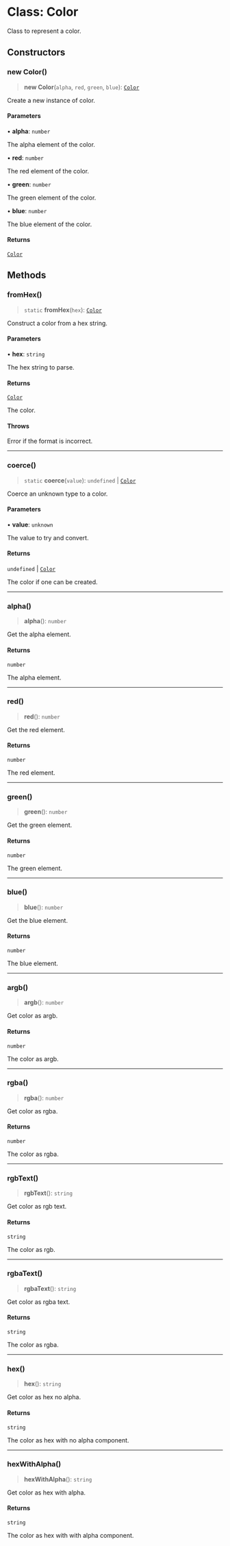 # Class: Color

Class to represent a color.

## Constructors

### new Color()

> **new Color**(`alpha`, `red`, `green`, `blue`): [`Color`](Color.md)

Create a new instance of color.

#### Parameters

• **alpha**: `number`

The alpha element of the color.

• **red**: `number`

The red element of the color.

• **green**: `number`

The green element of the color.

• **blue**: `number`

The blue element of the color.

#### Returns

[`Color`](Color.md)

## Methods

### fromHex()

> `static` **fromHex**(`hex`): [`Color`](Color.md)

Construct a color from a hex string.

#### Parameters

• **hex**: `string`

The hex string to parse.

#### Returns

[`Color`](Color.md)

The color.

#### Throws

Error if the format is incorrect.

***

### coerce()

> `static` **coerce**(`value`): `undefined` \| [`Color`](Color.md)

Coerce an unknown type to a color.

#### Parameters

• **value**: `unknown`

The value to try and convert.

#### Returns

`undefined` \| [`Color`](Color.md)

The color if one can be created.

***

### alpha()

> **alpha**(): `number`

Get the alpha element.

#### Returns

`number`

The alpha element.

***

### red()

> **red**(): `number`

Get the red element.

#### Returns

`number`

The red element.

***

### green()

> **green**(): `number`

Get the green element.

#### Returns

`number`

The green element.

***

### blue()

> **blue**(): `number`

Get the blue element.

#### Returns

`number`

The blue element.

***

### argb()

> **argb**(): `number`

Get color as argb.

#### Returns

`number`

The color as argb.

***

### rgba()

> **rgba**(): `number`

Get color as rgba.

#### Returns

`number`

The color as rgba.

***

### rgbText()

> **rgbText**(): `string`

Get color as rgb text.

#### Returns

`string`

The color as rgb.

***

### rgbaText()

> **rgbaText**(): `string`

Get color as rgba text.

#### Returns

`string`

The color as rgba.

***

### hex()

> **hex**(): `string`

Get color as hex no alpha.

#### Returns

`string`

The color as hex with no alpha component.

***

### hexWithAlpha()

> **hexWithAlpha**(): `string`

Get color as hex with alpha.

#### Returns

`string`

The color as hex with with alpha component.
